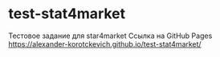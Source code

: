 # test-stat4market
Тестовое задание для star4market
Ссылка на GitHub Pages https://alexander-korotckevich.github.io/test-stat4market/
